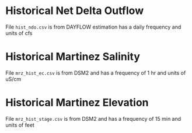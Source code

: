 # Historical Net Delta Outflow

File ``hist_ndo.csv`` is from DAYFLOW estimation has a daily frequency and units of cfs

# Historical Martinez Salinity

File ``mrz_hist_ec.csv`` is from DSM2 and has a frequency of 1 hr and units of uS/cm

# Historical Martinez Elevation

File ``mrz_hist_stage.csv`` is from DSM2 and has a frequency of 15 min and units of feet
